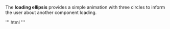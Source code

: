 The **loading ellipsis**  provides a simple animation with three circles to inform the user about another component loading.

''' html
<mno-loading-ellipsis ng-show="isVisible"></mno-loading-ellipsis>
'''
